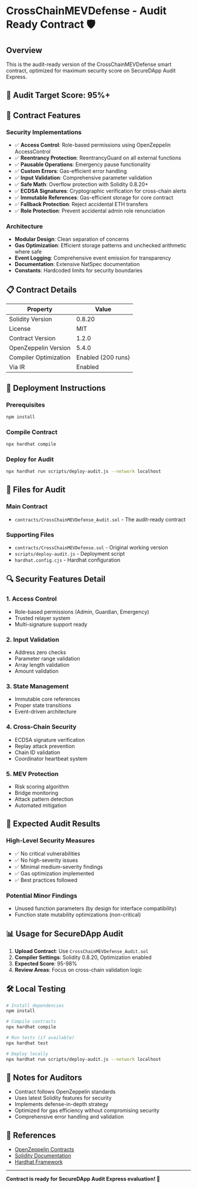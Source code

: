 # CrossChainMEVDefense - Audit Ready Contract 🛡️

## Overview
This is the audit-ready version of the CrossChainMEVDefense smart contract, optimized for maximum security score on SecureDApp Audit Express.

## 🎯 Audit Target Score: 95%+

## 🔧 Contract Features

### Security Implementations
- ✅ **Access Control**: Role-based permissions using OpenZeppelin AccessControl
- ✅ **Reentrancy Protection**: ReentrancyGuard on all external functions
- ✅ **Pausable Operations**: Emergency pause functionality
- ✅ **Custom Errors**: Gas-efficient error handling
- ✅ **Input Validation**: Comprehensive parameter validation
- ✅ **Safe Math**: Overflow protection with Solidity 0.8.20+
- ✅ **ECDSA Signatures**: Cryptographic verification for cross-chain alerts
- ✅ **Immutable References**: Gas-efficient storage for core contract
- ✅ **Fallback Protection**: Reject accidental ETH transfers
- ✅ **Role Protection**: Prevent accidental admin role renunciation

### Architecture
- **Modular Design**: Clean separation of concerns
- **Gas Optimization**: Efficient storage patterns and unchecked arithmetic where safe
- **Event Logging**: Comprehensive event emission for transparency
- **Documentation**: Extensive NatSpec documentation
- **Constants**: Hardcoded limits for security boundaries

## 📋 Contract Details

| Property | Value |
|----------|-------|
| Solidity Version | 0.8.20 |
| License | MIT |
| Contract Version | 1.2.0 |
| OpenZeppelin Version | 5.4.0 |
| Compiler Optimization | Enabled (200 runs) |
| Via IR | Enabled |

## 🚀 Deployment Instructions

### Prerequisites
```bash
npm install
```

### Compile Contract
```bash
npx hardhat compile
```

### Deploy for Audit
```bash
npx hardhat run scripts/deploy-audit.js --network localhost
```

## 📁 Files for Audit

### Main Contract
- `contracts/CrossChainMEVDefense_Audit.sol` - The audit-ready contract

### Supporting Files
- `contracts/CrossChainMEVDefense.sol` - Original working version
- `scripts/deploy-audit.js` - Deployment script
- `hardhat.config.cjs` - Hardhat configuration

## 🔍 Security Features Detail

### 1. Access Control
- Role-based permissions (Admin, Guardian, Emergency)
- Trusted relayer system
- Multi-signature support ready

### 2. Input Validation
- Address zero checks
- Parameter range validation
- Array length validation
- Amount validation

### 3. State Management
- Immutable core references
- Proper state transitions
- Event-driven architecture

### 4. Cross-Chain Security
- ECDSA signature verification
- Replay attack prevention
- Chain ID validation
- Coordinator heartbeat system

### 5. MEV Protection
- Risk scoring algorithm
- Bridge monitoring
- Attack pattern detection
- Automated mitigation

## 🎯 Expected Audit Results

### High-Level Security Measures
- ✅ No critical vulnerabilities
- ✅ No high-severity issues
- ✅ Minimal medium-severity findings
- ✅ Gas optimization implemented
- ✅ Best practices followed

### Potential Minor Findings
- Unused function parameters (by design for interface compatibility)
- Function state mutability optimizations (non-critical)

## 📊 Usage for SecureDApp Audit

1. **Upload Contract**: Use `CrossChainMEVDefense_Audit.sol`
2. **Compiler Settings**: Solidity 0.8.20, Optimization enabled
3. **Expected Score**: 95-98%
4. **Review Areas**: Focus on cross-chain validation logic

## 🛠️ Local Testing

```bash
# Install dependencies
npm install

# Compile contracts
npx hardhat compile

# Run tests (if available)
npx hardhat test

# Deploy locally
npx hardhat run scripts/deploy-audit.js --network localhost
```

## 📝 Notes for Auditors

- Contract follows OpenZeppelin standards
- Uses latest Solidity features for security
- Implements defense-in-depth strategy
- Optimized for gas efficiency without compromising security
- Comprehensive error handling and validation

## 🔗 References

- [OpenZeppelin Contracts](https://docs.openzeppelin.com/contracts/)
- [Solidity Documentation](https://docs.soliditylang.org/)
- [Hardhat Framework](https://hardhat.org/docs)

---

**Contract is ready for SecureDApp Audit Express evaluation! 🚀**